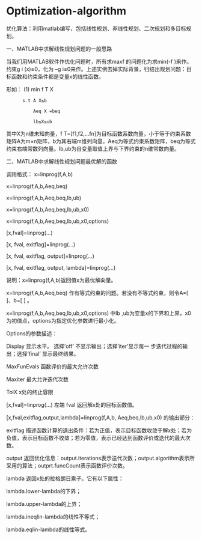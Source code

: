 # Optimization-algorithm
优化算法：利用matlab编写，包括线性规划、非线性规划、二次规划和多目标规划。

一、MATLAB中求解线性规划问题的一般思路

当我们用MATLAB软件作优化问题时，所有求maxf 的问题化为求min(-f )来作。约束g i (x)≥0，化为 –g i≤0来作。上述实例去掉实际背景，归结出规划问题：目标函数和约束条件都是变量x的线性函数。

形如： (1) min f T X

          s.t A X≤b
          
              Aeq X =beq
          
              lb≤X≤ub
           
其中X为n维未知向量，f T=[f1,f2,…fn]为目标函数系数向量，小于等于约束系数矩阵A为m×n矩阵，b为其右端m维列向量，Aeq为等式约束系数矩阵，beq为等式约束右端常数列向量。lb,ub为自变量取值上界与下界约束的n维常数向量。

二、MATLAB中求解线性规划问题最优解的函数

调用格式： x=linprog(f,A,b)

x=linprog(f,A,b,Aeq,beq)

x=linprog(f,A,b,Aeq,beq,lb,ub)

x=linprog(f,A,b,Aeq,beq,lb,ub,x0)

x=linprog(f,A,b,Aeq,beq,lb,ub,x0,options)


[x,fval]=linprog(…) 

[x, fval, exitflag]=linprog(…) 

[x, fval, exitflag, output]=linprog(…)

[x, fval, exitflag, output, lambda]=linprog(…)
 
 
说明：x=linprog(f,A,b)返回值x为最优解向量。

x=linprog(f,A,b,Aeq,beq) 作有等式约束的问题。若没有不等式约束，则令A=[ ]、b=[ ] 。

x=linprog(f,A,b,Aeq,beq,lb,ub,x0,options) 中lb ,ub为变量x的下界和上界，x0为初值点，options为指定优化参数进行最小化。

Options的参数描述：

Display 显示水平。 选择’off’ 不显示输出；选择’iter’显示每一 步迭代过程的输出；选择’final’ 显示最终结果。

MaxFunEvals 函数评价的最大允许次数

Maxiter 最大允许迭代次数

TolX x处的终止容限 


[x,fval]=linprog(…) 左端 fval 返回解x处的目标函数值。

[x,fval,exitflag,output,lambda]=linprog(f,A,b, Aeq,beq,lb,ub,x0) 的输出部分： 

exitflag 描述函数计算的退出条件：若为正值，表示目标函数收敛于解x处；若为负值，表示目标函数不收敛；若为零值，表示已经达到函数评价或迭代的最大次数。

output 返回优化信息：output.iterations表示迭代次数；output.algorithm表示所采用的算法；outprt.funcCount表示函数评价次数。

lambda 返回x处的拉格朗日乘子。它有以下属性：

lambda.lower-lambda的下界；

lambda.upper-lambda的上界；

lambda.ineqlin-lambda的线性不等式；

lambda.eqlin-lambda的线性等式。
